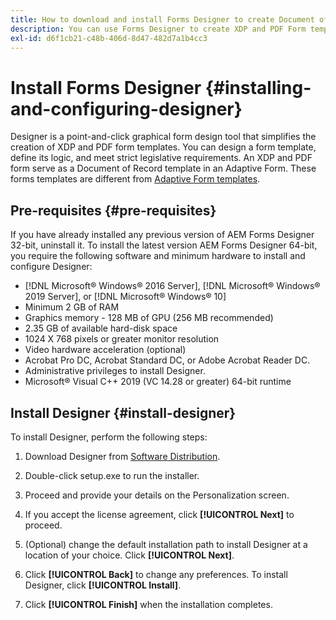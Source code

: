 ```yaml
---
title: How to download and install Forms Designer to create Document of Record templates?  
description: You can use Forms Designer to create XDP and PDF Form templates which serve as a template for a Document of Record. Designer is available with the [!DNL AEM Forms] license.
exl-id: d6f1cb21-c48b-406d-8d47-482d7a1b4cc3
---
```

# Install Forms Designer {#installing-and-configuring-designer}

Designer is a point-and-click graphical form design tool that simplifies the creation of XDP and PDF form templates. You can design a form template, define its logic, and meet strict legislative requirements. An XDP and PDF form serve as a Document of Record template in an Adaptive Form. These forms templates are different from [Adaptive Form templates](template-editor.md).

## Pre-requisites {#pre-requisites}

If you have already installed any previous version of AEM Forms Designer 32-bit, uninstall it. To install the latest version AEM Forms Designer 64-bit, you require the following software and minimum hardware to install and configure Designer:

* [!DNL Microsoft® Windows® 2016 Server], [!DNL Microsoft® Windows® 2019 Server], or [!DNL Microsoft® Windows® 10]
* Minimum 2 GB of RAM
* Graphics memory - 128 MB of GPU (256 MB recommended)
* 2.35 GB of available hard-disk space
* 1024 X 768 pixels or greater monitor resolution
* Video hardware acceleration (optional)
* Acrobat Pro DC, Acrobat Standard DC, or Adobe Acrobat Reader DC.
* Administrative privileges to install Designer.
* Microsoft® Visual C++ 2019 (VC 14.28 or greater) 64-bit runtime

## Install Designer {#install-designer}

To install Designer, perform the following steps:

1. Download Designer from [Software Distribution](https://experience.adobe.com/downloads).

1. Double-click setup.exe to run the installer.
1. Proceed and provide your details on the Personalization screen.
1. If you accept the license agreement, click **[!UICONTROL Next]** to proceed.
1. (Optional) change the default installation path to install Designer at a location of your choice. Click **[!UICONTROL Next]**.
1. Click **[!UICONTROL Back]** to change any preferences. To install Designer, click **[!UICONTROL Install]**.
1. Click **[!UICONTROL Finish]** when the installation completes.
